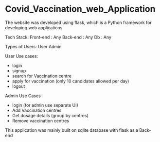 # Covid_Vaccination_web_Application
The website was developed using flask, which is a Python framework for developing web applications

Tech Stack:
Front-end : Any
Back-end : Any
Db : Any

Types of Users:
User
Admin

User Use cases:
- login
- signup
- search for Vaccination centre
- apply for vaccination (only 10 candidates allowed per day)
- logout

Admin Use Cases
- login (for admin use separate UI)
- Add Vaccination centres
- Get dosage details (group by centres)
- Remove vaccination centres

This application was mainly built on sqlite database with flask as a Back-end
